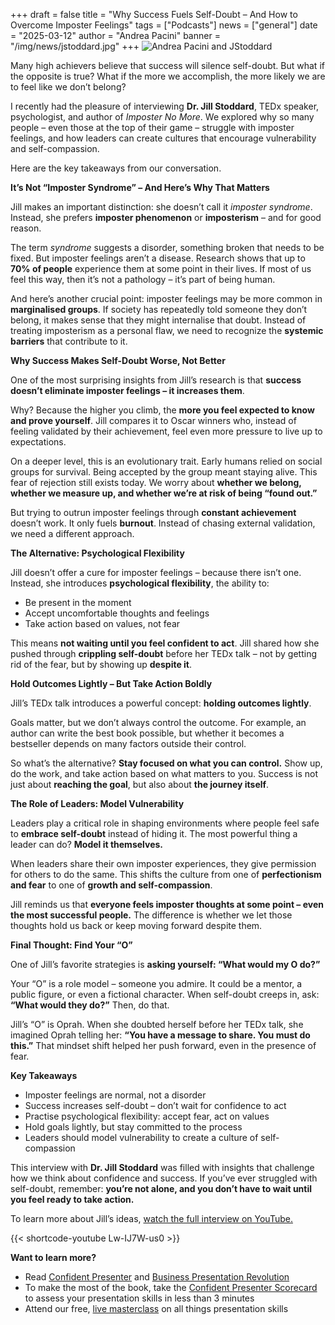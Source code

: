 +++
draft = false
title = "Why Success Fuels Self-Doubt – And How to Overcome Imposter Feelings"
tags = ["Podcasts"]
news = ["general"]
date = "2025-03-12"
author = "Andrea Pacini"
banner = "/img/news/jstoddard.jpg"
+++
![Andrea Pacini and JStoddard](/img/news/jstoddard.jpg "AP and JS")

<div style="margin: 5px 0;">
  <div>
    <p><span style="font-weight: 400;">Many high achievers believe that success will silence self-doubt. But what if the opposite is true? What if the more we accomplish, the more likely we are to feel like we don&rsquo;t belong?</span></p>
    <p><span style="font-weight: 400;">I recently had the pleasure of interviewing </span><strong>Dr. Jill Stoddard</strong><span style="font-weight: 400;">, TEDx speaker, psychologist, and author of </span><em><span style="font-weight: 400;">Imposter No More</span></em><span style="font-weight: 400;">. We explored why so many people &ndash; even those at the top of their game &ndash; struggle with imposter feelings, and how leaders can create cultures that encourage vulnerability and self-compassion.</span></p>
    <p><span style="font-weight: 400;">Here are the key takeaways from our conversation.</span></p>
    <p><strong>It&rsquo;s Not &ldquo;Imposter Syndrome&rdquo; &ndash; And Here&rsquo;s Why That Matters</strong></p>
    <p><span style="font-weight: 400;">Jill makes an important distinction: she doesn&rsquo;t call it </span><em><span style="font-weight: 400;">imposter syndrome</span></em><span style="font-weight: 400;">. Instead, she prefers </span><strong>imposter phenomenon</strong><span style="font-weight: 400;"> or </span><strong>imposterism</strong><span style="font-weight: 400;"> &ndash; and for good reason.</span></p>
    <p><span style="font-weight: 400;">The term </span><em><span style="font-weight: 400;">syndrome</span></em><span style="font-weight: 400;"> suggests a disorder, something broken that needs to be fixed. But imposter feelings aren&rsquo;t a disease. Research shows that up to </span><strong>70% of people</strong><span style="font-weight: 400;"> experience them at some point in their lives. If most of us feel this way, then it&rsquo;s not a pathology &ndash; it&rsquo;s part of being human.</span></p>
    <p><span style="font-weight: 400;">And here&rsquo;s another crucial point: imposter feelings may be more common in </span><strong>marginalised groups</strong><span style="font-weight: 400;">. If society has repeatedly told someone they don&rsquo;t belong, it makes sense that they might internalise that doubt. Instead of treating imposterism as a personal flaw, we need to recognize the </span><strong>systemic barriers</strong><span style="font-weight: 400;"> that contribute to it.</span></p>
    <p><strong>Why Success Makes Self-Doubt Worse, Not Better</strong></p>
    <p><span style="font-weight: 400;">One of the most surprising insights from Jill&rsquo;s research is that </span><strong>success doesn&rsquo;t eliminate imposter feelings &ndash; it increases them</strong><span style="font-weight: 400;">.</span></p>
    <p><span style="font-weight: 400;">Why? Because the higher you climb, the </span><strong>more you feel expected to know and prove yourself</strong><span style="font-weight: 400;">. Jill compares it to Oscar winners who, instead of feeling validated by their achievement, feel even more pressure to live up to expectations.</span></p>
    <p><span style="font-weight: 400;">On a deeper level, this is an evolutionary trait. Early humans relied on social groups for survival. Being accepted by the group meant staying alive. This fear of rejection still exists today. We worry about </span><strong>whether we belong, whether we measure up, and whether we&rsquo;re at risk of being &ldquo;found out.&rdquo;</strong></p>
    <p><span style="font-weight: 400;">But trying to outrun imposter feelings through </span><strong>constant achievement</strong><span style="font-weight: 400;"> doesn&rsquo;t work. It only fuels </span><strong>burnout</strong><span style="font-weight: 400;">. Instead of chasing external validation, we need a different approach.</span></p>
    <p><strong>The Alternative: Psychological Flexibility</strong></p>
    <p><span style="font-weight: 400;">Jill doesn&rsquo;t offer a cure for imposter feelings &ndash; because there isn&rsquo;t one. Instead, she introduces </span><strong>psychological flexibility</strong><span style="font-weight: 400;">, the ability to:</span></p>
    <ul>
      <li style="font-weight: 400;" aria-level="1"><span style="font-weight: 400;">Be present in the moment</span></li>
      <li style="font-weight: 400;" aria-level="1"><span style="font-weight: 400;">Accept uncomfortable thoughts and feelings</span></li>
      <li style="font-weight: 400;" aria-level="1"><span style="font-weight: 400;">Take action based on values, not fear</span></li>
    </ul>
    <p><span style="font-weight: 400;">This means </span><strong>not waiting until you feel confident to act</strong><span style="font-weight: 400;">. Jill shared how she pushed through </span><strong>crippling self-doubt</strong><span style="font-weight: 400;"> before her TEDx talk &ndash; not by getting rid of the fear, but by showing up </span><strong>despite it</strong><span style="font-weight: 400;">.</span></p>
    <p><strong>Hold Outcomes Lightly &ndash; But Take Action Boldly</strong></p>
    <p><span style="font-weight: 400;">Jill&rsquo;s TEDx talk introduces a powerful concept: </span><strong>holding outcomes lightly</strong><span style="font-weight: 400;">.</span></p>
    <p><span style="font-weight: 400;">Goals matter, but we don&rsquo;t always control the outcome. For example, an author can write the best book possible, but whether it becomes a bestseller depends on many factors outside their control.</span></p>
    <p><span style="font-weight: 400;">So what&rsquo;s the alternative? </span><strong>Stay focused on what you can control.</strong><span style="font-weight: 400;"> Show up, do the work, and take action based on what matters to you. Success is not just about </span><strong>reaching the goal</strong><span style="font-weight: 400;">, but also about </span><strong>the journey itself</strong><span style="font-weight: 400;">.</span></p>
    <p><strong>The Role of Leaders: Model Vulnerability</strong></p>
    <p><span style="font-weight: 400;">Leaders play a critical role in shaping environments where people feel safe to </span><strong>embrace self-doubt</strong><span style="font-weight: 400;"> instead of hiding it. The most powerful thing a leader can do? </span><strong>Model it themselves.</strong></p>
    <p><span style="font-weight: 400;">When leaders share their own imposter experiences, they give permission for others to do the same. This shifts the culture from one of </span><strong>perfectionism and fear</strong><span style="font-weight: 400;"> to one of </span><strong>growth and self-compassion</strong><span style="font-weight: 400;">.</span></p>
    <p><span style="font-weight: 400;">Jill reminds us that </span><strong>everyone feels imposter thoughts at some point &ndash; even the most successful people.</strong><span style="font-weight: 400;"> The difference is whether we let those thoughts hold us back or keep moving forward despite them.</span></p>
    <p><strong>Final Thought: Find Your &ldquo;O&rdquo;</strong></p>
    <p><span style="font-weight: 400;">One of Jill&rsquo;s favorite strategies is </span><strong>asking yourself: &ldquo;What would my O do?&rdquo;</strong></p>
    <p><span style="font-weight: 400;">Your &ldquo;O&rdquo; is a role model &ndash; someone you admire. It could be a mentor, a public figure, or even a fictional character. When self-doubt creeps in, ask: </span><strong>&ldquo;What would they do?&rdquo;</strong><span style="font-weight: 400;"> Then, do that.</span></p>
    <p><span style="font-weight: 400;">Jill&rsquo;s &ldquo;O&rdquo; is Oprah. When she doubted herself before her TEDx talk, she imagined Oprah telling her: </span><strong>&ldquo;You have a message to share. You must do this.&rdquo;</strong><span style="font-weight: 400;"> That mindset shift helped her push forward, even in the presence of fear.</span></p>
    <p><strong>Key Takeaways</strong></p>
    <ul>
      <li style="font-weight: 400;" aria-level="1"><span style="font-weight: 400;">Imposter feelings are normal, not a disorder</span></li>
      <li style="font-weight: 400;" aria-level="1"><span style="font-weight: 400;">Success increases self-doubt &ndash; don&rsquo;t wait for confidence to act</span></li>
      <li style="font-weight: 400;" aria-level="1"><span style="font-weight: 400;">Practise psychological flexibility: accept fear, act on values</span></li>
      <li style="font-weight: 400;" aria-level="1"><span style="font-weight: 400;">Hold goals lightly, but stay committed to the process</span></li>
      <li style="font-weight: 400;" aria-level="1"><span style="font-weight: 400;">Leaders should model vulnerability to create a culture of self-compassion</span></li>
    </ul>
    <p><span style="font-weight: 400;">This interview with </span><strong>Dr. Jill Stoddard</strong><span style="font-weight: 400;"> was filled with insights that challenge how we think about confidence and success. If you&rsquo;ve ever struggled with self-doubt, remember: </span><strong>you&rsquo;re not alone, and you don&rsquo;t have to wait until you feel ready to take action.</strong></p>

To learn more about Jill’s ideas, [watch the full interview on YouTube.](https://youtu.be/Lw-IJ7W-us0)

{{< shortcode-youtube Lw-IJ7W-us0 >}}

**Want to learn more?** 

* Read [Confident Presenter](<>) and [Business Presentation Revolution ](<>)
* To make the most of the book, take the [Confident Presenter Scorecard](<>) to assess your presentation skills in less than 3 minutes
* Attend our free, [live masterclass](<>) on all things presentation skills
